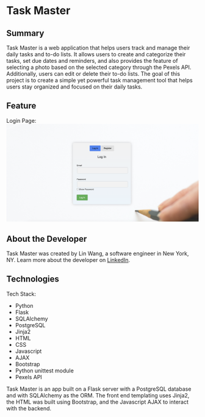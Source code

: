 # Task Master

## Summary

Task Master is a web application that helps users track and manage their daily tasks and to-do lists. It allows users to create and categorize their tasks, set due dates and reminders, and also provides the feature of selecting a photo based on the selected category through the Pexels API. Additionally, users can edit or delete their to-do lists. The goal of this project is to create a simple yet powerful task management tool that helps users stay organized and focused on their daily tasks.

## Feature
Login Page:
![homepage!](static/images/login.png)

## About the Developer

Task Master was created by Lin Wang, a software engineer in New York, NY. Learn more about the developer on [LinkedIn](www.linkedin.com/in/linwang96 ).

## Technologies

Tech Stack:

- Python
- Flask
- SQLAlchemy
- PostgreSQL
- Jinja2
- HTML
- CSS
- Javascript
- AJAX
- Bootstrap
- Python unittest module
- Pexels API

Task Master is an app built on a Flask server with a PostgreSQL database and with SQLAlchemy as the ORM. The front end templating uses Jinja2, the HTML was built using Bootstrap, and the Javascript AJAX to interact with the backend.
